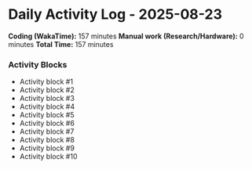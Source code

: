 # Daily Activity Log - 2025-08-23

**Coding (WakaTime):** 157 minutes
**Manual work (Research/Hardware):** 0 minutes
**Total Time:** 157 minutes

### Activity Blocks
- Activity block #1
- Activity block #2
- Activity block #3
- Activity block #4
- Activity block #5
- Activity block #6
- Activity block #7
- Activity block #8
- Activity block #9
- Activity block #10
